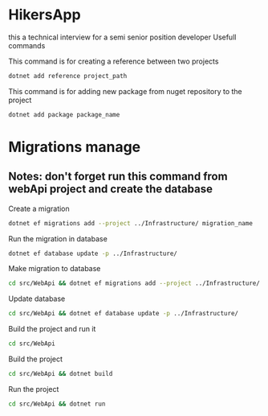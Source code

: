 # HikersApp
this a technical interview for a semi senior position developer
Usefull commands

This command is for creating a reference between two projects 
```bash
dotnet add reference project_path
```

This command is for adding new package from nuget repository to the project
```bash
dotnet add package package_name
```


# Migrations manage
## Notes: don't forget run this command from webApi project and create the database

Create a migration
```bash
dotnet ef migrations add --project ../Infrastructure/ migration_name
```

Run the migration in database
```bash
dotnet ef database update -p ../Infrastructure/
```

Make migration to database

```sh
cd src/WebApi && dotnet ef migrations add --project ../Infrastructure/ migration_name
```

Update database

```sh
cd src/WebApi && dotnet ef database update -p ../Infrastructure/
```

Build the project and run it

```sh
cd src/WebApi
```

Build the project

```sh
cd src/WebApi && dotnet build
```

Run the project

```sh
cd src/WebApi && dotnet run
```